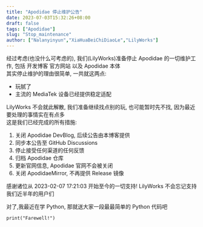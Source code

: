 ```yaml
---
title: "Apodidae 停止维护公告"
date: 2023-07-03T15:32:26+08:00
draft: false
tags: ["Apodidae"]
slug: "Stop_maintenance"
author: ["Nalanyinyun","XiaHuaBeiChiDiaoLe","LilyWorks"]
---
```

经过考虑(也没什么可考虑的), 我们(LilyWorks)准备停止 Apodidae 的一切维护工作, 包括 开发博客 官方网站 以及 Apodidae 本体  
其实停止维护的理由很简单, 一共就这两点:  
- 玩腻了
- 主流的 MediaTek 设备已经提供稳定适配  

LilyWorks 不会就此解散, 我们准备继续找点别的玩, 也可能暂时先不找, 因为最近要处理的事情实在有点多  
这是我们已经完成的所有措施:
1. 关闭 Apodidae DevBlog, 后续公告由本博客提供
2. 同步本公告至 GitHub Discussions
3. 停止接受任何渠道的任何反馈
4. 归档 Apodidae 仓库
5. 更新官网信息, Apodidae 官网不会被关闭
6. 关闭 ApodidaeMirror, 不再提供 Release 镜像


感谢诸位从 2023-02-07 17:21:03 开始至今的一切支持! LilyWorks 不会忘记支持我们近半年的用户们

对了,我最近在学 Python, 那就送大家一段最最简单的 Python 代码吧  

``` 
print("Farewell!")
```

